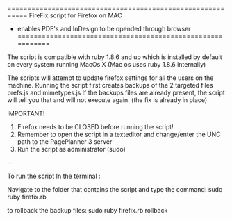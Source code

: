 
===========================================================
            FireFix script for Firefox on MAC
- enables PDF's and InDesign to be opended through browser
===========================================================

The script is compatible with ruby 1.8.6 and up which is installed by default on every system running MacOs X 
(Mac os uses ruby 1.8.6 internally)

The scripts will attempt to update firefox settings for all the users on the machine.
Running the script first creates backups of the 2 targeted files prefs.js and mimetypes.js
If the backups files are already present, the script will tell you that and will not execute again. (the fix is already in place)

IMPORTANT!
1. Firefox needs to be CLOSED before running the script!
2. Remember to open the script in a texteditor and change/enter the UNC path to the PagePlanner 3 server 
3. Run the script as administrator (sudo)

--

To run the script
In the terminal : 

Navigate to the folder that contains the script and type the command: 
sudo ruby firefix.rb

to rollback the backup files: 
sudo ruby firefix.rb rollback
